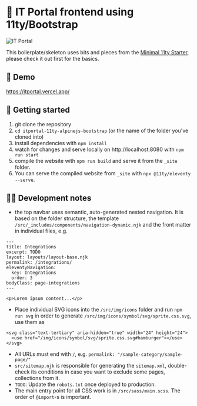 # 🪩 IT Portal frontend using 11ty/Bootstrap

![IT Portal](https://www.itportal.com/v3/images/logos/itportal-blue_logo_feb2022-large.gif)

This boilerplate/skeleton uses bits and pieces from the [Minimal 11ty Starter](https://github.com/tomreinert/minimal-11ty-tailwind-starter), please check it out first for the basics.

## 🔗 Demo

https://itportal.vercel.app/

## 🚶 Getting started

1. git clone the repository
2. `cd itportal-11ty-alpinejs-bootstrap` (or the name of the folder you've cloned into)
3. install dependencies with `npm install`
4. watch for changes and serve locally on http://localhost:8080 with `npm run start`
5. compile the website with `npm run build` and serve it from the `_site` folder.
6. You can serve the compiled website from `_site` with `npx @11ty/eleventy --serve`.

## 👨‍💻 Development notes

* the top navbar uses semantic, auto-generated nested navigation. It is based on the folder structure, the template `/src/_includes/components/navigation-dynamic.njk` and the front matter in individual files, e.g.

```
---
title: Integrations
excerpt: TODO
layout: layouts/layout-base.njk
permalink: /integrations/
eleventyNavigation:
  key: Integrations
  order: 3
bodyClass: page-integrations
---

<p>Lorem ipsum content...</p>
```

* Place individual SVG icons into the `/src/img/icons` folder and run `npm run svg` in order to generate `/src/img/icons/symbol/svg/sprite.css.svg`, use them as
```
<svg class="text-tertiary" aria-hidden="true" width="24" height="24">
  <use href="/img/icons/symbol/svg/sprite.css.svg#hamburger"></use>
</svg>
```

* All URLs must end with `/`, e.g. `permalink: "/sample-category/sample-page/"`
* `src/sitemap.njk` is responsible for generating the `sitemap.xml`, double-check its conditions in case you want to exclude some pages, collections from it.
* `TODO`: Update the `robots.txt` once deployed to production.
* The main entry point for all CSS work is in `/src/sass/main.scss`. The order of `@import`-s is important.

